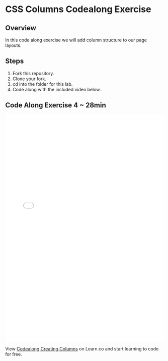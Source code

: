 # CSS Columns Codealong Exercise

## Overview

In this code along exercise we will add column structure to our page layouts.

## Steps

1. Fork this repository.
2. Clone your fork.
3. cd into the folder for this lab.
4. Code along with the included video below.

## Code Along Exercise 4 ~ 28min

<iframe width="100%" height="720" src="//www.youtube.com/embed/zZpAqtEXse0?rel=0&amp;controls=1&amp;showinfo=1" frameborder="0" allowfullscreen></iframe>

<p data-visibility='hidden'>View <a href='https://learn.co/lessons/Codealong-Creating-Columns' title='Codealong Creating Columns'>Codealong Creating Columns</a> on Learn.co and start learning to code for free.</p>
